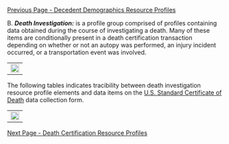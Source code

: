 [Previous Page - Decedent Demographics Resource Profiles](DecedentDemographicsResourceProfiles.html)

B. ***Death Investigation:*** is a profile group comprised of profiles containing data obtained during the course of investigating a death. Many of these items are conditionally present in a death certification transaction depending on whether or not an autopy was performed, an injury incident occurred, or a transportation event was involved.

<center>
	<table><tr><td><img src="B. Death Investigation.png" style="width:100%;"/></td></tr></table>
	</center>

The following tables indicates tracibility between death investigation resource profile elements and data items on the [U.S. Standard Certificate of Death](https://www.cdc.gov/nchs/data/dvs/DEATH11-03final-ACC.pdf) data collection form.

<center>
	<table><tr><td><img src="Death Investigation Subdomain to DCF.png" style="width:100%;"/></td></tr></table>
	</center>
	

[Next Page - Death Certification Resource Profiles](DeathCertificationResourceProfiles.html)